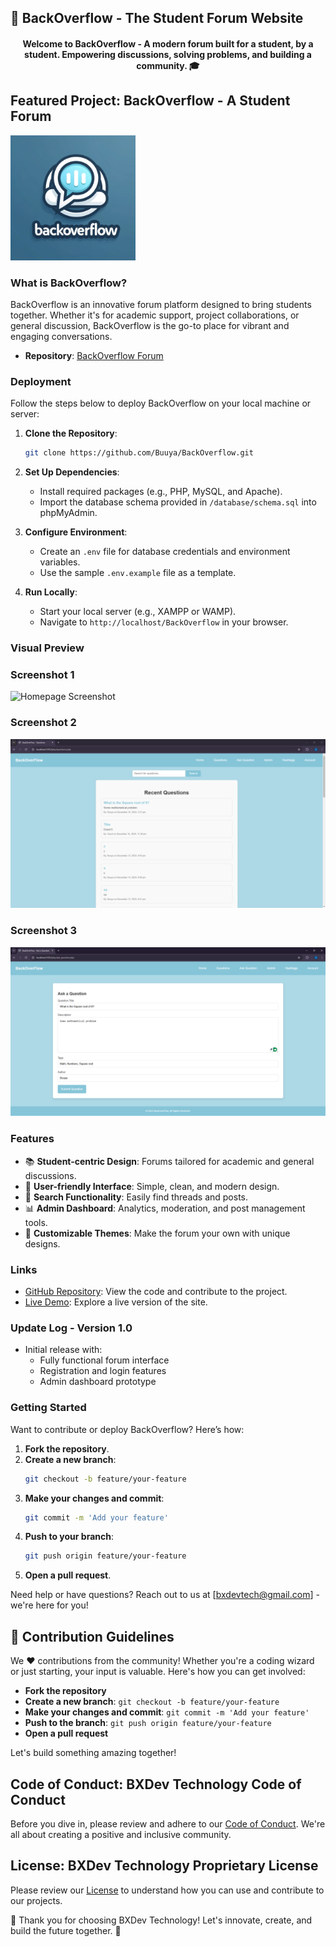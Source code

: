 ## 📝 BackOverflow - The Student Forum Website

<h4 align="center">Welcome to BackOverflow - A modern forum built for a student, by a student. Empowering discussions, solving problems, and building a community. 🎓</h4>

## Featured Project: BackOverflow - A Student Forum

<img src="assets\backoverflow.webp" alt="BackOverFlow Logo" width="200"/>

### What is BackOverflow?

BackOverflow is an innovative forum platform designed to bring students together. Whether it's for academic support, project collaborations, or general discussion, BackOverflow is the go-to place for vibrant and engaging conversations.

- **Repository**: [BackOverflow Forum](https://github.com/Buuya/BackOverflow)

### Deployment

Follow the steps below to deploy BackOverflow on your local machine or server:

1. **Clone the Repository**:
   ```bash
   git clone https://github.com/Buuya/BackOverflow.git
   ```

2. **Set Up Dependencies**:
   - Install required packages (e.g., PHP, MySQL, and Apache).
   - Import the database schema provided in `/database/schema.sql` into phpMyAdmin.

3. **Configure Environment**:
   - Create an `.env` file for database credentials and environment variables.
   - Use the sample `.env.example` file as a template.

4. **Run Locally**:
   - Start your local server (e.g., XAMPP or WAMP).
   - Navigate to `http://localhost/BackOverflow` in your browser.

### Visual Preview

### Screenshot 1
![Homepage Screenshot](https://github.com/Buuya/BackOverFlow/blob/main/assets/homepage.png"Homepage")

### Screenshot 2
![Forum Page Screenshot](https://github.com/Buuya/BackOverFlow/blob/main/assets/question.png "Forum Page")

### Screenshot 3
![Post Page Screenshot](https://github.com/Buuya/BackOverFlow/blob/main/assets/Ask.png "Post Page")

### Features

- 📚 **Student-centric Design**: Forums tailored for academic and general discussions.
- 💬 **User-friendly Interface**: Simple, clean, and modern design.
- 🔎 **Search Functionality**: Easily find threads and posts.
- 📊 **Admin Dashboard**: Analytics, moderation, and post management tools.
- 🎨 **Customizable Themes**: Make the forum your own with unique designs.

### Links

- [GitHub Repository](https://github.com/Buuya/BackOverflow): View the code and contribute to the project.
- [Live Demo](http://backoverflow.great-site.net/): Explore a live version of the site.

### Update Log - Version 1.0

- Initial release with:
  - Fully functional forum interface
  - Registration and login features
  - Admin dashboard prototype

### Getting Started

Want to contribute or deploy BackOverflow? Here’s how:

1. **Fork the repository**.
2. **Create a new branch**:
   ```bash
   git checkout -b feature/your-feature
   ```
3. **Make your changes and commit**:
   ```bash
   git commit -m 'Add your feature'
   ```
4. **Push to your branch**:
   ```bash
   git push origin feature/your-feature
   ```
5. **Open a pull request**.

Need help or have questions? Reach out to us at [bxdevtech@gmail.com] - we're here for you!

## 🚀 Contribution Guidelines

We ❤️ contributions from the community! Whether you're a coding wizard or just starting, your input is valuable. Here's how you can get involved:

- **Fork the repository**
- **Create a new branch**: `git checkout -b feature/your-feature`
- **Make your changes and commit**: `git commit -m 'Add your feature'`
- **Push to the branch**: `git push origin feature/your-feature`
- **Open a pull request**

Let's build something amazing together!

## Code of Conduct: BXDev Technology Code of Conduct

Before you dive in, please review and adhere to our [Code of Conduct](CODE_OF_CONDUCT.md). We're all about creating a positive and inclusive community.

## License: BXDev Technology Proprietary License

Please review our [License](LICENSE) to understand how you can use and contribute to our projects.

🌟 Thank you for choosing BXDev Technology! Let's innovate, create, and build the future together. 🌟

